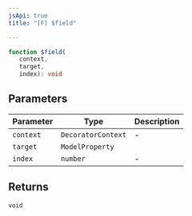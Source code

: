 ```yaml
---
jsApi: true
title: "[F] $field"

---
```

```ts
function $field(
   context, 
   target, 
   index): void
```

## Parameters

| Parameter | Type | Description |
| ------ | ------ | ------ |
| `context` | `DecoratorContext` | - |
| `target` | `ModelProperty` |  |
| `index` | `number` | - |

## Returns

`void`
